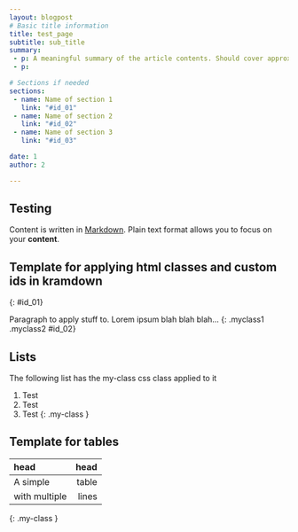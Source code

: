 ```yaml
---
layout: blogpost
# Basic title information
title: test_page
subtitle: sub_title
summary:
 - p: A meaningful summary of the article contents. Should cover approximately 2-3 lines.
 - p: 

# Sections if needed
sections:
 - name: Name of section 1
   link: "#id_01"
 - name: Name of section 2
   link: "#id_02"
 - name: Name of section 3
   link: "#id_03"

date: 1
author: 2

---
```


## Testing
Content is written in [Markdown](https://learnxinyminutes.com/docs/markdown/). Plain text format allows you to focus on your **content**.


## Template for applying html classes and custom ids in kramdown
{: #id_01}

Paragraph to apply stuff to. Lorem ipsum blah blah blah...
{: .myclass1 .myclass2 #id_02}


## Lists
The following list has the my-class css class applied to it

1. Test
2. Test
3. Test
{: .my-class }

## Template for tables

| head | head |
| :--- | ---: |
| A simple | table |
| with multiple | lines|
{: .my-class }